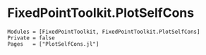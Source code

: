 # FixedPointToolkit.PlotSelfCons

```@autodocs
Modules = [FixedPointToolkit, FixedPointToolkit.PlotSelfCons]
Private = false
Pages   = ["PlotSelfCons.jl"]
```